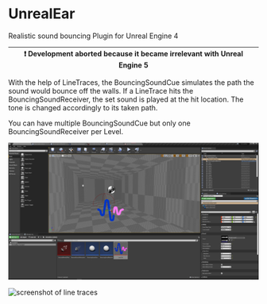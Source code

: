 # UnrealEar
Realistic sound bouncing Plugin for Unreal Engine 4

| :exclamation:  Development aborted because it became irrelevant with Unreal Engine 5   |
|----------------------------------------------------------------------------------------|

With the help of LineTraces, the BouncingSoundCue simulates the path the sound would bounce off the walls. 
If a LineTrace hits the BouncingSoundReceiver, the set sound is played at the hit location. The tone is changed accordingly to its taken path. 

You can have multiple BouncingSoundCue but only one BouncingSoundReceiver per Level. 

![screenshot of settings](https://raw.githubusercontent.com/Frank-Mayer/UnrealEar/main/Resources/Screenshot02.png)

![screenshot of line traces](https://raw.githubusercontent.com/Frank-Mayer/UnrealEar/main/Resources/Screenshot01.png)
